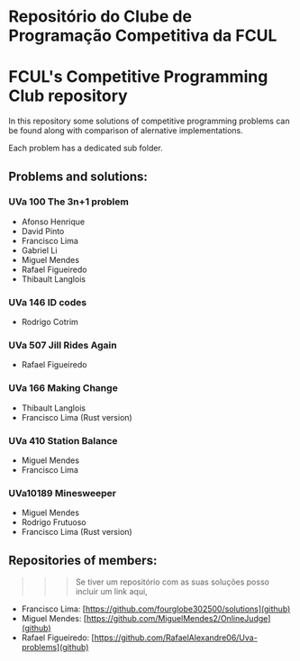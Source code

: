 # Repositório do Clube de Programação Competitiva da FCUL
# FCUL's Competitive Programming Club repository

In this repository some solutions of competitive programming problems can be found along with comparison of alernative implementations. 

Each problem has a dedicated sub folder.

## Problems and solutions:

### UVa 100 The 3n+1 problem
- Afonso Henrique
- David Pinto
- Francisco Lima 
- Gabriel Li
- Miguel Mendes
- Rafael Figueiredo
- Thibault Langlois

### UVa 146 ID codes
- Rodrigo Cotrim

### UVa 507 Jill Rides Again
- Rafael Figueiredo

### UVa 166 Making Change
- Thibault Langlois
- Francisco Lima (Rust version)

### UVa 410 Station Balance
- Miguel Mendes
- Francisco Lima

### UVa10189 Minesweeper
- Miguel Mendes
- Rodrigo Frutuoso
- Francisco Lima (Rust version)

## Repositories of members:

>>>  Se tiver um repositório com as suas soluções posso incluir um link aqui,

- Francisco Lima: [https://github.com/fourglobe302500/solutions](github)
- Miguel Mendes: [https://github.com/MiguelMendes2/OnlineJudge](github)
- Rafael Figueiredo: [https://github.com/RafaelAlexandre06/Uva-problems](github)

